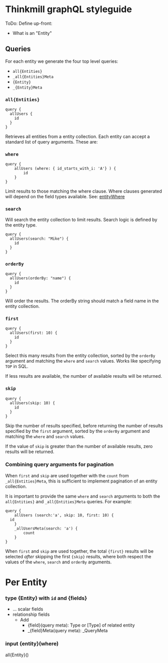 # Thinkmill graphQL styleguide

ToDo: Define up-front:

- What is an "Entity"

## Queries

For each entity we generate the four top level queries:

- `all{Entities}`
- `_all{Entities}Meta`
- `{Entity}`
- `_{Entity}Meta`

### `all{Entities}`

```gql
query {
  allUsers {
    id
  }
}
```

Retrieves all entities from a entity collection. Each entity can accept a standard list of query arguments. These are:

### `where`

```gql
query {
    allUsers (where: { id_starts_with_i: 'A'} ) {
        id
    }
}
```

Limit results to those matching the where clause. Where clauses generated will depend on the field types available. See: [entityWhere]()

### `search`

Will search the entity collection to limit results. Search logic is defined by the entity type.

```gql
query {
  allUsers(search: "Mike") {
    id
  }
}
```

### `orderBy`

```gql
query {
  allUsers(orderBy: "name") {
    id
  }
}
```

Will order the results. The orderBy string should match a field name in the entity collection.

### `first`

```gql
query {
  allUsers(first: 10) {
    id
  }
}
```

Select this many results from the entity collection, sorted by the `orderBy` argument and matching the `where` and `search` values. Works like specifying `TOP` in SQL.

If less results are available, the number of available results will be returned.

### `skip`

```gql
query {
  allUsers(skip: 10) {
    id
  }
}
```

Skip the number of results specified, before returning the number of results specified by the `first` argument, sorted by the `orderBy` argument and matching the `where` and `search` values.

If the value of `skip` is greater than the number of available results, zero results will be returned.

### Combining query arguments for pagination

When `first` and `skip` are used together with the `count` from `_all{Entities}Meta`, this is sufficient to implement pagination of an entity collection.

It is important to provide the same `where` and `search` arguments to both the `all{Entities}` and `_all{Entities}Meta` queries. For example:

```gql
query {
    allUsers (search:'a', skip: 10, first: 10) {
  id
    }
    _allUsersMeta(search: 'a') {
        count
    }
}

```

When `first` and `skip` are used together, the total `{first}` results will be selected _after_ skipping the first `{skip}` results, where both respect the values of the `where`, `search` and `orderBy` arguments.

# Per Entity

### type {Entity} with `id` and {fields}

- ... scalar fields
- relationship fields
  - Add
    - {field}(query meta): Type or [Type] of related entity
    - \_{field}Meta(query meta): \_QueryMeta

### input {entity}(where)

all{Entity}()
